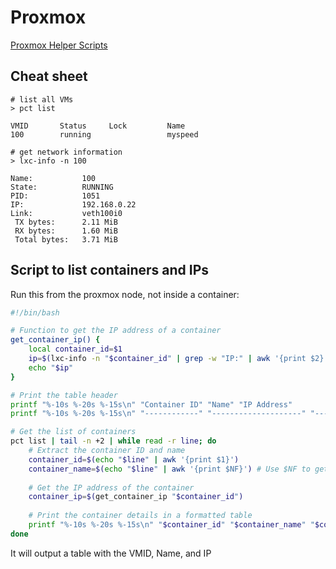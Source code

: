 # Proxmox

[Proxmox Helper Scripts](https://community-scripts.github.io/ProxmoxVE/)

## Cheat sheet

```
# list all VMs
> pct list

VMID       Status     Lock         Name                
100        running                 myspeed   

# get network information
> lxc-info -n 100

Name:           100
State:          RUNNING
PID:            1051
IP:             192.168.0.22
Link:           veth100i0
 TX bytes:      2.11 MiB
 RX bytes:      1.60 MiB
 Total bytes:   3.71 MiB
```

## Script to list containers and IPs
Run this from the proxmox node, not inside a container:

```sh
#!/bin/bash

# Function to get the IP address of a container
get_container_ip() {
    local container_id=$1
    ip=$(lxc-info -n "$container_id" | grep -w "IP:" | awk '{print $2}')
    echo "$ip"
}

# Print the table header
printf "%-10s %-20s %-15s\n" "Container ID" "Name" "IP Address"
printf "%-10s %-20s %-15s\n" "------------" "--------------------" "---------------"

# Get the list of containers
pct list | tail -n +2 | while read -r line; do
    # Extract the container ID and name
    container_id=$(echo "$line" | awk '{print $1}')
    container_name=$(echo "$line" | awk '{print $NF}') # Use $NF to get the last field (Name)
    
    # Get the IP address of the container
    container_ip=$(get_container_ip "$container_id")
    
    # Print the container details in a formatted table
    printf "%-10s %-20s %-15s\n" "$container_id" "$container_name" "$container_ip"
done
```

It will output a table with the VMID, Name, and IP
